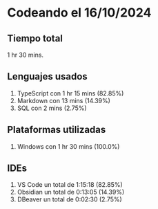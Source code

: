 # Codeando el 16/10/2024

## Tiempo total
1 hr 30 mins.

## Lenguajes usados
1. TypeScript con 1 hr 15 mins (82.85%)
1. Markdown con 13 mins (14.39%)
1. SQL con 2 mins (2.75%)

## Plataformas utilizadas
1. Windows con 1 hr 30 mins (100.0%)

## IDEs
1. VS Code un total de 1:15:18 (82.85%)
1. Obsidian un total de 0:13:05 (14.39%)
1. DBeaver un total de 0:02:30 (2.75%)
